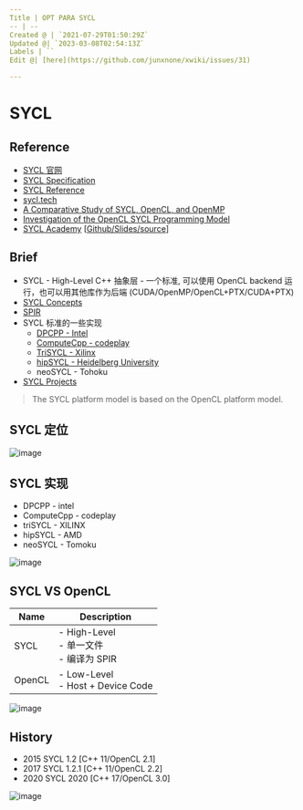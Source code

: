 ```yaml
---
Title | OPT PARA SYCL
-- | --
Created @ | `2021-07-29T01:50:29Z`
Updated @| `2023-03-08T02:54:13Z`
Labels | ``
Edit @| [here](https://github.com/junxnone/xwiki/issues/31)

---
```

# SYCL 

## Reference
- [SYCL 官网](https://www.khronos.org/sycl/)
- [SYCL Specification](https://www.khronos.org/registry/SYCL/specs/sycl-2020/html/sycl-2020.html#introduction)
- [SYCL Reference](https://sycl.readthedocs.io/en/latest/)
- [sycl.tech](https://sycl.tech/learn/)
- [A Comparative Study of SYCL, OpenCL, and OpenMP](https://www.researchgate.net/publication/312964923_A_Comparative_Study_of_SYCL_OpenCL_and_OpenMP)
- [Investigation of the OpenCL SYCL Programming Model](https://static.epcc.ed.ac.uk/dissertations/hpc-msc/2013-2014/Investigation%20of%20the%20OpenCL%20SYCL%20Programming%20Model.pdf)
- [SYCL Academy](https://www.youtube.com/watch?v=1RqdVEDY5vg&list=PLCssnq0MpRdM-IUAYtNSPYck6u3oz7OZQ)  [[Github/Slides/source](https://github.com/codeplaysoftware/syclacademy)]

## Brief
- SYCL - High-Level C++ 抽象层 - 一个标准, 可以使用 OpenCL backend 运行，也可以用其他库作为后端 (CUDA/OpenMP/OpenCL+PTX/CUDA+PTX)
- [SYCL Concepts](/SYCL_Concepts)
- [SPIR](/SPIR)
- SYCL 标准的一些实现
  - [DPCPP - Intel](https://github.com/intel/llvm)
  - [ComputeCpp - codeplay](https://github.com/codeplaysoftware/computecpp-sdk)
  - [TriSYCL - Xilinx](https://github.com/triSYCL/triSYCL)
  - [hipSYCL - Heidelberg University](https://github.com/illuhad/hipSYCL)
  - neoSYCL - Tohoku
- [SYCL Projects](/SYCL_Projects)


> The SYCL platform model is based on the OpenCL platform model. 

## SYCL 定位

![image](https://user-images.githubusercontent.com/2216970/127418990-8e05f4ee-c310-4648-b4e6-f7a3cc83fae1.png)

## SYCL 实现
- DPCPP - intel
- ComputeCpp - codeplay
- triSYCL - XILINX
- hipSYCL - AMD
- neoSYCL - Tomoku


![image](https://user-images.githubusercontent.com/2216970/127419004-037235d4-8a43-47b6-bf3f-73a1d81fea30.png)


## SYCL VS OpenCL

Name | Description
-- | --
SYCL | - High-Level<br> - 单一文件<br> - 编译为 SPIR
OpenCL | - Low-Level<br> - Host + Device Code


![image](https://user-images.githubusercontent.com/2216970/127421283-39437ea0-bc47-4736-8f23-4fde10aa56ec.png)


## History

- 2015 SYCL 1.2 [C++ 11/OpenCL 2.1]
- 2017 SYCL 1.2.1 [C++ 11/OpenCL 2.2]
- 2020 SYCL 2020 [C++ 17/OpenCL 3.0]


![image](https://user-images.githubusercontent.com/2216970/145743651-05a778c8-193f-4672-8ba1-7aefbf5719ef.png)


